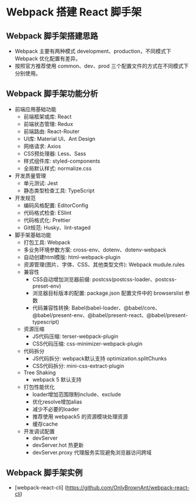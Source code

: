 # Webpack 搭建 React 脚手架

## Webpack 脚手架搭建思路
- Webpack 主要有两种模式 development、production，不同模式下 Webpack 优化配置有差异。
- 按照官方推荐使用 common、dev、prod 三个配置文件的方式在不同模式下分别使用。

## Webpack 脚手架功能分析
- 前端应用基础功能
    - 前端框架或库: React
    - 前端状态管理: Redux
    - 前端路由: React-Router
    - UI库: Material UI、Ant Design
    - 网络请求: Axios
    - CSS预处理器: Less、Sass
    - 样式组件库: styled-components
    - 全局默认样式: normalize.css
- 开发质量管理
    - 单元测试: Jest
    - 静态类型检查工具: TypeScript
- 开发规范
    - 编码风格配置: EditorConfig
    - 代码格式检查: ESlint
    - 代码格式化: Prettier
    - Git规范: Husky、lint-staged
- 脚手架基础功能
    - 打包工具: Webpack  
    - 多业务环境参数方案: cross-env、dotenv、dotenv-webpack
    - 自动创建html模版: html-webpack-plugin 
    - 资源管理(图片、字体、CSS、其他类型文件): Webpack mudule.rules
    - 兼容性
        - CSS自动增加浏览器前缀: postcss(postcss-loader、postcss-preset-env)
        - 浏览器目标版本的配置: package.json 配置文件中的 browserslist 参数
        - 代码兼容性转换: Babel(babel-loader、@babel/core、@babel/present-env、@babel/present-react、@babel/present-typescript)
    - 资源压缩
        - JS代码压缩: terser-webpack-plugin
        - CSS代码压缩: css-minimizer-webpack-plugin
    - 代码拆分
        - JS代码拆分: webpack默认支持 optimization.splitChunks
        - CSS代码拆分: mini-css-extract-plugin
    - Tree Shaking
        - webpack 5 默认支持
    - 打包性能优化
        - loader增加范围限制include、exclude
        - 优化resolve增加alias
        - 减少不必要的loader
        - 推荐使用 webpack5 的资源模块处理资源
        - 缓存cache
    - 开发调试配置
        - devServer
        - devServer.hot 热更新
        - devServer.proxy 代理服务实现避免浏览器访问跨域

## Webpack 脚手架实例
- [webpack-react-cli] (https://github.com/OnlyBrownAnt/webpack-react-cli)
